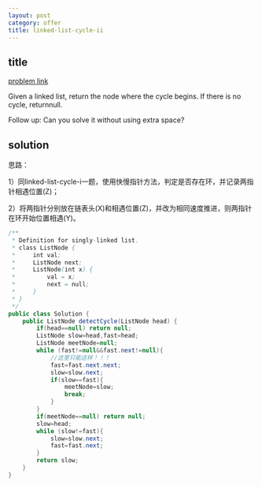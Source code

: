 ```yaml
---
layout: post
category: offer
title: linked-list-cycle-ii
---
```


## title
[problem link](https://www.nowcoder.com/practice/6e630519bf86480296d0f1c868d425ad?tpId=46&tqId=29038&rp=1&ru=%2Fta%2Fleetcode&qru=%2Fta%2Fleetcode%2Fquestion-ranking&tPage=1)

Given a linked list, return the node where the cycle begins. If there is no cycle, returnnull.

Follow up:
Can you solve it without using extra space?



## solution


思路：

1）同linked-list-cycle-i一题，使用快慢指针方法，判定是否存在环，并记录两指针相遇位置(Z)；

2）将两指针分别放在链表头(X)和相遇位置(Z)，并改为相同速度推进，则两指针在环开始位置相遇(Y)。

```java
/**
 * Definition for singly-linked list.
 * class ListNode {
 *     int val;
 *     ListNode next;
 *     ListNode(int x) {
 *         val = x;
 *         next = null;
 *     }
 * }
 */
public class Solution {
    public ListNode detectCycle(ListNode head) {
        if(head==null) return null;
        ListNode slow=head,fast=head;
        ListNode meetNode=null;
        while (fast!=null&&fast.next!=null){
            //这里只能这样！！！
            fast=fast.next.next;
            slow=slow.next;
            if(slow==fast){
                meetNode=slow;
                break;
            }
        }
        if(meetNode==null) return null;
        slow=head;
        while (slow!=fast){
            slow=slow.next;
            fast=fast.next;
        }
        return slow;
    }
}

```